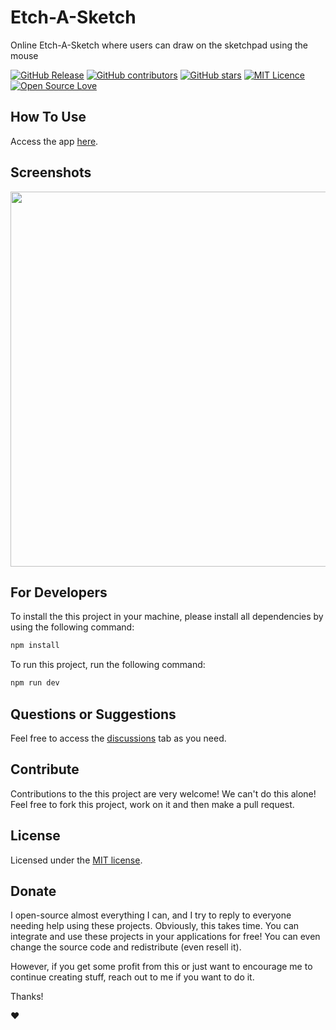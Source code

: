 # Etch-A-Sketch

Online Etch-A-Sketch where users can draw on the sketchpad using the mouse

[![GitHub Release](https://img.shields.io/github/release/thiagodnf/etch-a-sketch.svg)](https://github.com/thiagodnf/etch-a-sketch/releases/latest)
[![GitHub contributors](https://img.shields.io/github/contributors/thiagodnf/etch-a-sketch.svg)](https://github.com/thiagodnf/etch-a-sketch/graphs/contributors)
[![GitHub stars](https://img.shields.io/github/stars/thiagodnf/etch-a-sketch.svg)](https://github.com/thiagodnf/etch-a-sketch)
[![MIT Licence](https://badges.frapsoft.com/os/mit/mit.svg?v=103)](https://opensource.org/licenses/mit-license.php)
[![Open Source Love](https://badges.frapsoft.com/os/v1/open-source.svg?v=103)](https://github.com/ellerbrock/open-source-badges/)

## How To Use

Access the app [here](https://thiagodnf.github.io/etch-a-sketch).

## Screenshots

<kbd>
<img width="600px" src="https://user-images.githubusercontent.com/114015/205314820-d669f864-4959-4a91-835a-7c465113ba1f.png"/>
</kbd>

## For Developers

To install the this project in your machine, please install all dependencies by using the following command:

```sh
npm install
```

To run this project, run the following command:

```sh
npm run dev
```

## Questions or Suggestions

Feel free to access the <a href="../../discussions">discussions</a> tab as you need.

## Contribute

Contributions to the this project are very welcome! We can't do this alone! Feel free to fork this project, work on it and then make a pull request.

## License

Licensed under the [MIT license](LICENSE).

## Donate

I open-source almost everything I can, and I try to reply to everyone needing help using these projects. Obviously, this takes time. You can integrate and use these projects in your applications for free! You can even change the source code and redistribute (even resell it).

However, if you get some profit from this or just want to encourage me to continue creating stuff, reach out to me if you want to do it.

Thanks!

❤️
